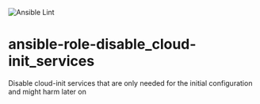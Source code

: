 ![Ansible Lint](https://github.com/johanneskastl/ansible-role-ansible-role-disable_cloud-init_services/workflows/Ansible%20Lint/badge.svg)

# ansible-role-disable_cloud-init_services
Disable cloud-init services that are only needed for the initial configuration and might harm later on
